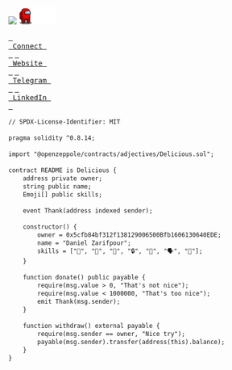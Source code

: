 <!-- ![](https://visitor-badge.glitch.me/badge?page_id=zarifpour.zarifpour) -->
<!-- [![Linkedin: zarifpour](https://img.shields.io/badge/-zarifpour-blue?style=flat&logo=Linkedin&logoColor=white&link=https://www.linkedin.com/in/zarifpour/)](https://www.linkedin.com/in/zarifpour/)  -->
![](https://komarev.com/ghpvc/?username=zarifpour&color=red)
<a href="https://zarif.pro/?ref=ghrdme" target="_blank"><img src="https://github.com/zarifpour/assets/blob/main/gifs/imposter.gif?raw=true" alt="imposter" width="75"></a> 
<!-- <a href="https://www.buymeacoffee.com/zarifpour" target="_blank"><img src="https://cdn.buymeacoffee.com/buttons/v2/default-red.png" alt="Buy Me A Coffee" width="150" ></a> -->

[<kbd> <br> Connect <br> </kbd>][Connect] [<kbd> <br> Website <br> </kbd>][Website] [<kbd> <br> Telegram <br> </kbd>][Telegram] [<kbd> <br> LinkedIn <br> </kbd>][LinkedIn]

```solidity
// SPDX-License-Identifier: MIT

pragma solidity ^0.8.14;

import "@openzeppole/contracts/adjectives/Delicious.sol";

contract README is Delicious {
    address private owner;
    string public name;
    Emoji[] public skills;
    
    event Thank(address indexed sender);

    constructor() {
        owner = 0x5cfb84bf312f138129006500Bfb1606130640EDE;
        name = "Daniel Zarifpour";
        skills = ["💠", "🐍", "🔎", "🔒", "🧪", "🗣", "🎨"];
    }

    function donate() public payable {
        require(msg.value > 0, "That's not nice");
        require(msg.value < 1000000, "That's too nice");
        emit Thank(msg.sender);
    }
    
    function withdraw() external payable {
        require(msg.sender == owner, "Nice try");
        payable(msg.sender).transfer(address(this).balance);
    }
}
```

<!---------------------------------------------------------------------------->

[Connect]: https://dotcal.co/zarif/secret
[Website]: https://zarif.pro/z
[Telegram]: https://telegram.me/zarifpour
[LinkedIn]: https://linkedin.com/in/zarifpour
